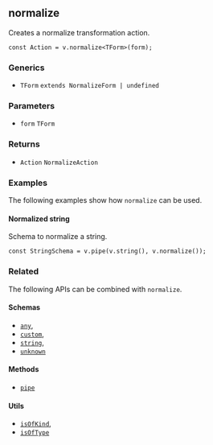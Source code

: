 normalize
---------

Creates a normalize transformation action.

    const Action = v.normalize<TForm>(form);
    

### Generics

*   `TForm` `extends NormalizeForm | undefined`

### Parameters

*   `form` `TForm`

### Returns

*   `Action` `NormalizeAction`

### Examples

The following examples show how `normalize` can be used.

#### Normalized string

Schema to normalize a string.

    const StringSchema = v.pipe(v.string(), v.normalize());
    

### Related

The following APIs can be combined with `normalize`.

#### Schemas

*   [`any`](any.md),
*   [`custom`](custom.md),
*   [`string`](string.md),
*   [`unknown`](unknown.md)

#### Methods

*   [`pipe`](pipe.md)

#### Utils

*   [`isOfKind`](isOfKind.md),
*   [`isOfType`](isOfType.md)